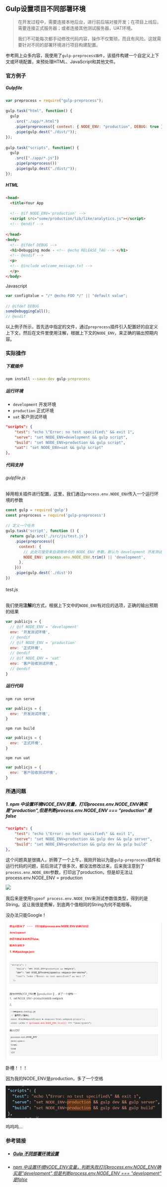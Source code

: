 ##  Gulp设置项目不同部署环境

> 在开发过程中，需要连接本地后台，进行前后端对接开发；在项目上线后，需要连接正式服务器；或者连接其他测试服务器，UAT环境。
>
> 我们不可能每次都手动修改代码内容，操作不仅繁琐，而且有风险。这就需要针对不同的部署环境进行项目构建配置。



参考网上众多内容，我使用了`gulp-preprocess插件`，该插件构建一个自定义上下文或环境配置，来预处理HTML、JavaScript和其他文件。



### 官方例子

##### Gulpfile

```js
var preprocess = require("gulp-preprocess");
 
gulp.task("html", function() {
  gulp
    .src("./app/*.html")
    .pipe(preprocess({ context: { NODE_ENV: "production", DEBUG: true } })) // To set environment variables in-line
    .pipe(gulp.dest("./dist/"));
});
 
gulp.task("scripts", function() {
  gulp
    .src(["./app/*.js"])
    .pipe(preprocess())
    .pipe(gulp.dest("./dist/"));
});
```



##### HTML

```html
<head>
  <title>Your App
 
  <!-- @if NODE_ENV='production' -->
  <script src="some/production/lib/like/analytics.js"></script> 
  <!-- @endif -->
 
</head>
<body>
  <!-- @ifdef DEBUG -->
  <h1>Debugging mode - <!-- @echo RELEASE_TAG --> </h1>
  <!-- @endif -->
  <p>
  <!-- @include welcome_message.txt -->
  </p>
</body>
```



Javascript

```js
var configValue = "/* @echo FOO */" || "default value";
 
// @ifdef DEBUG
someDebuggingCall();
// @endif
```

以上例子所示，首先选中指定的文件，通过`preprocess`插件引入配置好的自定义上下文，然后在文件里使用注解，根据上下文的`NODE_ENV`，来正确的输出预期内容。



### 实际操作

##### 下载插件

```cmd
npm install --save-dev gulp-preprocess
```



##### 运行环境

- `development` 开发环境
- `production` 正式环境
- `uat` 客户测试环境

```JSON
"scripts": {
    "test": "echo \"Error: no test specified\" && exit 1",
    "serve": "set NODE_ENV=development && gulp script",
    "build": "set NODE_ENV=production && gulp script",
    "uat": "set NODE_ENV=uat && gulp script"
},
```



##### 代码支持

###### gulpfile.js

掉用相关插件进行配置，这里，我们通过`process.env.NODE_ENV`传入一个运行环境的参数

```js
const gulp = require('gulp')
const preprocess = require('gulp-preprocess')

// 定义一个任务
gulp.task('script', function () {
  return gulp.src('./src/js/test.js')
    .pipe(preprocess({
      context: {
        // 此处可接受来自调用命令的 NODE_ENV 参数，默认为 development 开发测试环境
        NODE_ENV: process.env.NODE_ENV.trim() || 'development',
      },
    }))
    .pipe(gulp.dest('./dist'))
})
```



###### test.js

我们使用**注解**的方式，根据上下文中的`NODE_ENV`有对应的选项，正确的输出预期的结果

```js
var publicjs = {
  // @if NODE_ENV = 'development'
  env: '开发测试环境',
  // @endif
  // @if NODE_ENV = 'production'
  env: '正式环境',
  // @endif
  // @if NODE_ENV = 'uat'
  env: '客户验收测试环境',
  // @endif
}
```



##### 运行代码

```cmd
npm run serve
```

```js
var publicjs = {
  env: '开发测试环境',
}
```

```
npm run build
```

```js
var publicjs = {
  env: '正式环境',
}
```

```
npm run uat
```

```js
var publicjs = {
  env: '客户验收测试环境',
}
```



### 所遇问题

##### 1. npm 中设置环境NODE_ENV变量，打印process.env.NODE_ENV确实是"production",但是判断process.env.NODE_ENV === "production" 是false

```json
"scripts": {
    "test": "echo \"Error: no test specified\" && exit 1",
    "serve": "set NODE_ENV=production && gulp dev && gulp server",
    "build": "set NODE_ENV=production && gulp dev && gulp build"
},
```

这个问题真是很搞人，折腾了一个上午。我刚开始以为是`gulp-preprocess`插件和运行代码的问题，前后测试了很多次，都没法修改过来，后来我注意到了`process.env.NODE_ENV`参数，打印出了production，但是却无法让process.env.NODE_ENV = production

![](D:\github\GulpNotes\Gulp设置项目不同部署环境\md.assets\1.png)

我后来是使用`typeof process.env.NODE_ENV`来测试参数值类型，得到的是String。这让我很是费解，到底两个值相同的String为何不能相等。

没办法只能Google！

![](.\md.assets\2.png)

卧槽！！！

因为我的NODE_ENV是production，多了一个空格

![](.\md.assets\3.png)

呜呜呜...



### 参考链接

- ##### [Gulp 不同部署环境设置](https://www.jianshu.com/p/bd2f97e16d86)

- ###### [npm 中设置环境NODE_ENV变量，判断失败打印process.env.NODE_ENV确实是"development",但是判断process.env.NODE_ENV === "development" 是false](https://www.cnblogs.com/sugartang/p/12402191.html)
